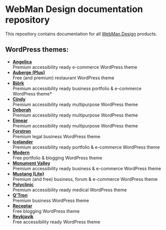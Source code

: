 # WebMan Design documentation repository

This repository contains documentation for all [WebMan Design](https://www.webmandesign.eu) products.

## WordPress themes:

* [**Angelica**](https://webmandesign.github.io/docs/angelica/)  
  Premium accessibility ready e-commerce WordPress theme
* [**Auberge (Plus)**](https://webmandesign.github.io/docs/auberge/)  
  Free (and premium) restaurant WordPress theme
* [**Björk**](https://webmandesign.github.io/docs/bjork/)  
  Premium accessibility ready business portfolio & e-commerce WordPress theme* 
* [**Cindy**](https://webmandesign.github.io/docs/cindy/)  
  Premium accessibility ready multipurpose WordPress theme
* [**Deborah**](https://webmandesign.github.io/docs/deborah/)  
  Premium accessibility ready multipurpose WordPress theme
* [**Eimear**](https://webmandesign.github.io/docs/eimear/)  
  Premium accessibility ready multipurpose WordPress theme
* [**Forstron**](https://webmandesign.github.io/docs/forstron/)  
  Premium legal business WordPress theme
* [**Icelander**](https://webmandesign.github.io/docs/icelander/)  
  Premium accessibility ready portfolio & e-commerce WordPress theme
* [**Modern**](https://webmandesign.github.io/docs/modern/)  
  Free portfolio & blogging WordPress theme
* [**Monument Valley**](https://webmandesign.github.io/docs/monument-valley/)  
  Premium accessibility ready business & e-commerce WordPress theme
* [**Mustang (Lite)**](https://webmandesign.github.io/docs/mustang/)  
  Premium (and free) business, forum & e-commerce WordPress theme
* [**Polyclinic**](https://webmandesign.github.io/docs/polyclinic/)  
  Premium accessibility ready medical WordPress theme
* [**Q'Tron**](https://webmandesign.github.io/docs/qtron/)  
  Premium business WordPress theme
* [**Receptar**](https://webmandesign.github.io/docs/receptar/)  
  Free blogging WordPress theme
* [**Reykjavik**](https://webmandesign.github.io/docs/reykjavik/)  
  Free accessibility ready WordPress theme
